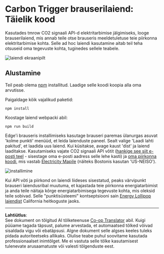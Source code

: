 <!--
CO_OP_TRANSLATOR_METADATA:
{
  "original_hash": "cbaf73f94a9ab4c680a10ef871e92948",
  "translation_date": "2025-10-11T12:17:15+00:00",
  "source_file": "5-browser-extension/solution/translation/README.es.md",
  "language_code": "et"
}
-->
# Carbon Trigger brauserilaiend: Täielik kood

Kasutades tmrow CO2 signaali API-d elektritarbimise jälgimiseks, looge brauserilaiend, mis annab teile otse brauseris meeldetuletuse teie piirkonna elektritarbimise kohta. Selle ad hoc laiendi kasutamine aitab teil teha otsuseid oma tegevuste kohta, tuginedes sellele teabele.

![laiendi ekraanipilt](../../../../../translated_images/extension-screenshot.352c4c3ba54e4041ad2f6af749d562cc5705f527b5826efd53d11c3528f5ae45.et.png)

## Alustamine

Teil peab olema [npm](https://npmjs.com) installitud. Laadige selle koodi koopia alla oma arvutisse.

Paigaldage kõik vajalikud paketid:

```
npm install
```

Koostage laiend webpacki abil:

```
npm run build
```

Edge'i brauseris installimiseks kasutage brauseri paremas ülanurgas asuvat 'kolme punkti' menüüd, et leida laienduste paneel. Sealt valige 'Laadi lahti pakitud', et laadida uus laiend. Kui küsitakse, avage kaust 'dist' ja laiend laaditakse. Kasutamiseks vajate CO2 signaali API võtit ([hankige see siit e-posti teel](https://www.co2signal.com/) - sisestage oma e-posti aadress selle lehe kasti) ja [oma piirkonna koodi](http://api.electricitymap.org/v3/zones), mis vastab [Electricity Mapile](https://www.electricitymap.org/map) (näiteks Bostonis kasutan 'US-NEISO').

![installimine](../../../../../translated_images/install-on-edge.8bd0ee3ca7dcda1c5334b5195603a43c864e3b38d088b03d57376d25e77b9459.et.png)

Kui API võti ja piirkond on laiendi liideses sisestatud, peaks värvipunkt brauseri laiendusribal muutuma, et kajastada teie piirkonna energiatarbimist ja anda teile näitaja kõrge energiatarbimisega tegevuste kohta, mis oleksid teile sobivad. Selle "punktisüsteemi" kontseptsiooni sain [Energy Lollipop laiendist](https://energylollipop.com/) California heitkoguste jaoks.

---

**Lahtiütlus**:  
See dokument on tõlgitud AI tõlketeenuse [Co-op Translator](https://github.com/Azure/co-op-translator) abil. Kuigi püüame tagada täpsust, palume arvestada, et automaatsed tõlked võivad sisaldada vigu või ebatäpsusi. Algne dokument selle algses keeles tuleks pidada autoriteetseks allikaks. Olulise teabe puhul soovitame kasutada professionaalset inimtõlget. Me ei vastuta selle tõlke kasutamisest tulenevate arusaamatuste või valesti tõlgenduste eest.